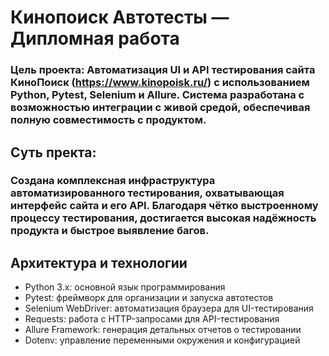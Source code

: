 # Кинопоиск Автотесты — Дипломная работа

### Цель проекта: Автоматизация UI и API тестирования сайта КиноПоиск (https://www.kinopoisk.ru/) с использованием Python, Pytest, Selenium и Allure. Система разработана с возможностью интеграции с живой средой, обеспечивая полную совместимость с продуктом.

## Суть пректа:
### Создана комплексная инфраструктура автоматизированного тестирования, охватывающая интерфейс сайта и его API. Благодаря чётко выстроенному процессу тестирования, достигается высокая надёжность продукта и быстрое выявление багов.

## Архитектура и технологии
- Python 3.x: основной язык программирования
- Pytest: фреймворк для организации и запуска автотестов
- Selenium WebDriver: автоматизация браузера для UI-тестирования
- Requests: работа с HTTP-запросами для API-тестирования
- Allure Framework: генерация детальных отчетов о тестировании
- Dotenv: управление переменными окружения и конфигурацией
